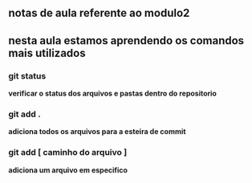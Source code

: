 ## notas de aula referente ao modulo2

## nesta aula estamos aprendendo os comandos mais utilizados

### git status
**verificar o status dos arquivos e pastas dentro do repositorio**

### git add . 
**adiciona todos os arquivos para a esteira de commit**

### git add [ caminho do arquivo ]
**adiciona um arquivo em especifico**
